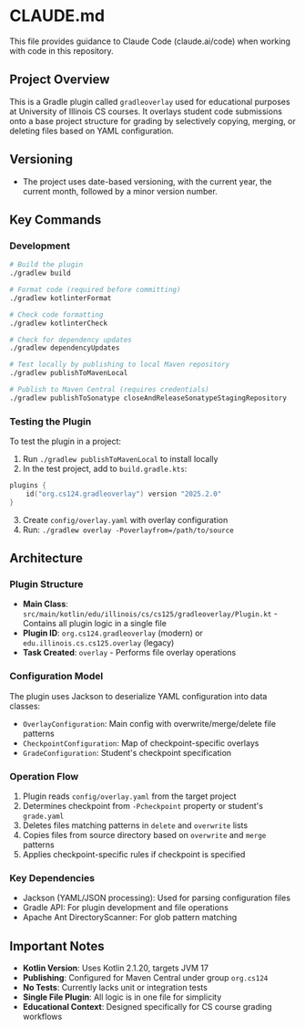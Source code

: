# CLAUDE.md

This file provides guidance to Claude Code (claude.ai/code) when working with code in this repository.

## Project Overview

This is a Gradle plugin called `gradleoverlay` used for educational purposes at University of Illinois CS courses. It overlays student code submissions onto a base project structure for grading by selectively copying, merging, or deleting files based on YAML configuration.

## Versioning

- The project uses date-based versioning, with the current year, the current month, followed by a minor version number.

## Key Commands

### Development
```bash
# Build the plugin
./gradlew build

# Format code (required before committing)
./gradlew kotlinterFormat

# Check code formatting
./gradlew kotlinterCheck

# Check for dependency updates
./gradlew dependencyUpdates

# Test locally by publishing to local Maven repository
./gradlew publishToMavenLocal

# Publish to Maven Central (requires credentials)
./gradlew publishToSonatype closeAndReleaseSonatypeStagingRepository
```

### Testing the Plugin
To test the plugin in a project:
1. Run `./gradlew publishToMavenLocal` to install locally
2. In the test project, add to `build.gradle.kts`:
```kotlin
plugins {
    id("org.cs124.gradleoverlay") version "2025.2.0"
}
```
3. Create `config/overlay.yaml` with overlay configuration
4. Run: `./gradlew overlay -Poverlayfrom=/path/to/source`

## Architecture

### Plugin Structure
- **Main Class**: `src/main/kotlin/edu/illinois/cs/cs125/gradleoverlay/Plugin.kt` - Contains all plugin logic in a single file
- **Plugin ID**: `org.cs124.gradleoverlay` (modern) or `edu.illinois.cs.cs125.overlay` (legacy)
- **Task Created**: `overlay` - Performs file overlay operations

### Configuration Model
The plugin uses Jackson to deserialize YAML configuration into data classes:
- `OverlayConfiguration`: Main config with overwrite/merge/delete file patterns
- `CheckpointConfiguration`: Map of checkpoint-specific overlays
- `GradeConfiguration`: Student's checkpoint specification

### Operation Flow
1. Plugin reads `config/overlay.yaml` from the target project
2. Determines checkpoint from `-Pcheckpoint` property or student's `grade.yaml`
3. Deletes files matching patterns in `delete` and `overwrite` lists
4. Copies files from source directory based on `overwrite` and `merge` patterns
5. Applies checkpoint-specific rules if checkpoint is specified

### Key Dependencies
- Jackson (YAML/JSON processing): Used for parsing configuration files
- Gradle API: For plugin development and file operations
- Apache Ant DirectoryScanner: For glob pattern matching

## Important Notes

- **Kotlin Version**: Uses Kotlin 2.1.20, targets JVM 17
- **Publishing**: Configured for Maven Central under group `org.cs124`
- **No Tests**: Currently lacks unit or integration tests
- **Single File Plugin**: All logic is in one file for simplicity
- **Educational Context**: Designed specifically for CS course grading workflows